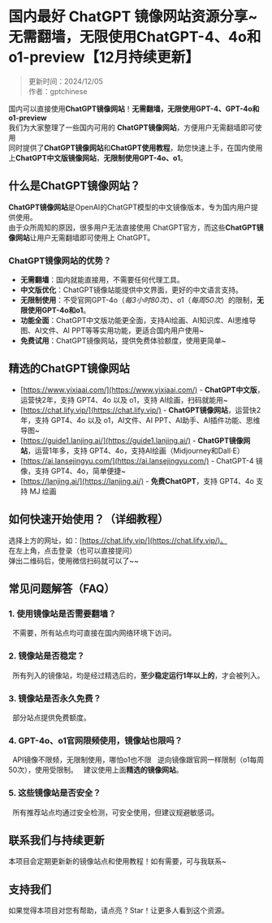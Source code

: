 # 国内最好 ChatGPT 镜像网站资源分享~  无需翻墙，无限使用ChatGPT-4、4o和o1-preview【12月持续更新】

> 更新时间：2024/12/05 <br />
> 作者：gptchinese    

国内可以直接使用**ChatGPT镜像网站**！**无需翻墙，无限使用GPT-4、GPT-4o和o1-preview**<br /> 
我们为大家整理了一些国内可用的 **ChatGPT镜像网站**，方便用户无需翻墙即可使用 <br />
同时提供了**ChatGPT镜像网站**和**ChatGPT使用教程**，助您快速上手，在国内使用上**ChatGPT中文版镜像网站**，**无限制使用GPT-4o、o1**。

## 什么是ChatGPT镜像网站？

**ChatGPT镜像网站**是OpenAI的ChatGPT模型的中文镜像版本，专为国内用户提供使用。<br />
由于众所周知的原因，很多用户无法直接使用 ChatGPT官方，而这些**ChatGPT镜像网站**让用户无需翻墙即可使用上 ChatGPT。

### ChatGPT镜像网站的优势？

- **无需翻墙**：国内就能直接用，不需要任何代理工具。
- **中文版优化**：ChatGPT镜像站能提供中文界面，更好的中文语言支持。
- **无限制使用**：不受官网GPT-4o（_每3小时80次_）、o1（_每周50次_）的限制，**无限使用GPT-4o和o1**。
- **功能全面**：ChatGPT中文版功能更全面，支持AI绘画、AI知识库、AI思维导图、AI文件、AI PPT等等实用功能，更适合国内用户使用~
- **免费试用**：ChatGPT镜像网站，提供免费体验额度，使用更简单~

## 精选的ChatGPT镜像网站

- [https://www.yixiaai.com/](https://www.yixiaai.com/) - **ChatGPT中文版**，运营快2年，支持 GPT4、4o 以及 o1，支持 AI绘画，扫码就能用~
- [https://chat.lify.vip/](https://chat.lify.vip/) - **ChatGPT镜像网站**，运营快2年，支持 GPT4、4o 以及 o1，AI文件、AI PPT、AI助手、AI插件功能、思维导图~
- [https://guide1.lanjing.ai/](https://guide1.lanjing.ai/) - **ChatGPT镜像网站**，运营1年多，支持 GPT4、4o，支持AI绘画（Midjourney和Dall·E）
- [https://ai.lansejingyu.com/](https://ai.lansejingyu.com/) - ChatGPT-4 镜像，支持 GPT4、4o，简单便捷~
- [https://lanjing.ai/](https://lanjing.ai/) - **免费ChatGPT**，支持 GPT4、4o 支持 MJ 绘画

## 如何快速开始使用？（详细教程）
  选择上方的网址，如：[https://chat.lify.vip/](https://chat.lify.vip/)。 <br />
  在左上角，点击登录（也可以直接提问）<br />
  弹出二维码后，使用微信扫码就可以了~~

## 常见问题解答（FAQ）
### 1. 使用镜像站是否需要翻墙？
&nbsp;&nbsp;不需要，所有站点均可直接在国内网络环境下访问。
  
### 2. 镜像站是否稳定？
&nbsp;&nbsp;所有列入的镜像站，均是经过精选后的，**至少稳定运行1年以上的**，才会被列入。

### 3. 镜像站是否永久免费？
&nbsp;&nbsp;部分站点提供免费额度。

### 4. GPT-4o、o1官网限频使用，镜像站也限吗？
&nbsp;&nbsp;API镜像不限频，无限制使用，哪怕o1也不限
&nbsp;&nbsp;逆向镜像跟官网一样限制（o1每周50次），使用受限制。
&nbsp;&nbsp;建议使用上面**精选的镜像网站**。

### 5. 这些镜像站是否安全？
&nbsp;&nbsp;所有推荐站点均通过安全检测，可安全使用，但建议规避敏感词。

## 联系我们与持续更新
本项目会定期更新新的镜像站点和使用教程！如有需要，可与我联系~

## 支持我们
如果觉得本项目对您有帮助，请点亮 ? Star！让更多人看到这个资源。

